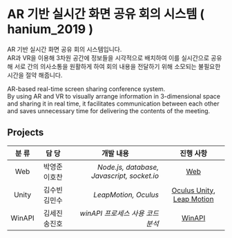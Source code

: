 # AR 기반 실시간 화면 공유 회의 시스템 ( hanium_2019 )

AR 기반 실시간 화면 공유 회의 시스템입니다.  
AR과 VR을 이용해 3차원 공간에 정보들을 시각적으로 배치하여 이를 실시간으로 공유해 서로 간의 의사소통을 원활하게 하여 회의 내용을 전달하기 위해 소모되는 불필요한 시간을 절약 해줍니다.

AR-based real-time screen sharing conference system.  
By using AR and VR to visually arrange information in 3-dimensional space and sharing it in real time, it facilitates communication between each other and saves unnecessary time for delivering the contents of the meeting.

## Projects 

|  <center>분  류</center> |  <center>담  당</center> |  <center>개발 내용</center> |  <center>진행 사항</center> |
|:--------|:--------:|--------:|--------:| 
|<center>Web </center> | <center>박영준 이호찬 </center> |*Node.js, database, Javascript, socket.io*|<center>[Web](https://github.com/hanium2019/hanium_2019/blob/master/web/webreadme.md) </center> |
|<center>Unity </center> |<center>김수빈 김민수</center> |*LeapMotion, Oculus*|<center>[Oculus Unity](https://github.com/hanium2019/hanium_2019/blob/master/Oculus_Unity/Oculus_Unity.md), [Leap Motion](https://github.com/hanium2019/hanium_2019/blob/master/leapMotion/leapMotion.md)</center> |
|<center>WinAPI </center>|<center>김세진 송진호</center> |*winAPI 프로세스 사용 코드 분석*|<center>[WinAPI](https://github.com/hanium2019/hanium_2019/blob/master/winAPI/winApi.md)</center> |